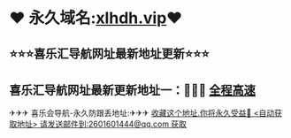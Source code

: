 #            ❤ 永久域名:<a href="https://xlhdh.vip">xlhdh.vip</a>❤
  <h2>⭐⭐⭐喜乐汇导航网址最新地址更新⭐⭐⭐</h2>
  	</div>
  <h2>喜乐汇导航网址最新更新地址一：🚗🚗🚗 <a href="https://xlhdh.vip">全程高速</a> </h2>
  </div>
  </div>
  </div>
  ✈✈✈   喜乐会导航-永久防跟丢地址:✈✈✈  <a href="https://github.com/lEEw9/17xrkcn">收藏这个地址.你将永久受益👙
	</div>
	</div>
  <自动获取地址> 请发送邮件到:2601601444@qq.com 获取
	</div>
  	</div>
    	</div>
      	</div>
